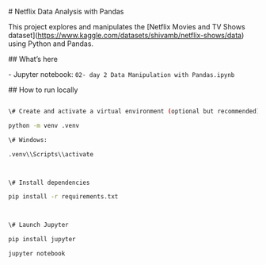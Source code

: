 \# Netflix Data Analysis with Pandas



This project explores and manipulates the \[Netflix Movies and TV Shows dataset](https://www.kaggle.com/datasets/shivamb/netflix-shows/data) using Python and Pandas.



\## What’s here

\- Jupyter notebook: `02- day 2 Data Manipulation with Pandas.ipynb`



\## How to run locally

```bash

\# Create and activate a virtual environment (optional but recommended)

python -m venv .venv

\# Windows:

.venv\\Scripts\\activate



\# Install dependencies

pip install -r requirements.txt



\# Launch Jupyter

pip install jupyter

jupyter notebook



